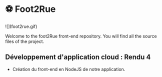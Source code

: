 # :soccer: Foot2Rue

<p align="justify">
 ![](foot2rue.gif)
</p>





Welcome to the foot2Rue front-end repository. You will find all the source files of the project.


## Développement d'application cloud : Rendu 4 

- Création du front-end en NodeJS de notre application.


